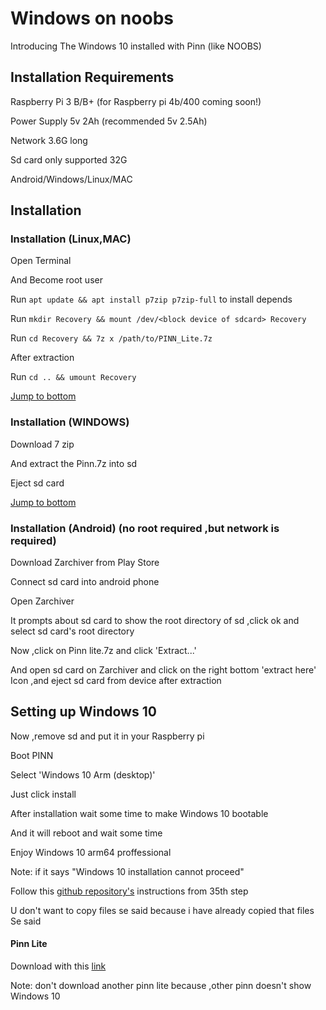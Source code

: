 # Windows on noobs 
Introducing The Windows 10 installed with Pinn (like NOOBS)
## Installation Requirements
Raspberry Pi 3 B/B+ (for Raspberry pi 4b/400 coming soon!)

Power Supply 5v 2Ah (recommended 5v 2.5Ah)

Network 3.6G long

Sd card only supported 32G

Android/Windows/Linux/MAC

## Installation
### Installation (Linux,MAC)
Open Terminal

 And Become root user

 Run `apt update && apt install p7zip p7zip-full` to install depends

 Run `mkdir Recovery && mount /dev/<block device of sdcard> Recovery`

 Run `cd Recovery && 7z x /path/to/PINN_Lite.7z`

After extraction 

Run `cd .. && umount Recovery`

[Jump to bottom](https://github.com/JeromTWin10L/Windows-10-on-noobs-Rpi#setting-up-windows-10)
### Installation (WINDOWS)

Download 7 zip 

And extract the Pinn.7z into sd 

Eject sd card

[Jump to bottom](https://github.com/JeromTWin10L/Windows-10-on-noobs-Rpi#setting-up-windows-10)
### Installation (Android) (no root required ,but network is required)
Download Zarchiver from Play Store

Connect sd card into android phone

Open Zarchiver 

It prompts about sd card to show the root directory of sd ,click ok and select sd card's root directory

Now ,click on Pinn lite.7z and click 'Extract...'

And open sd card on Zarchiver and click on the right bottom 'extract here'
Icon ,and eject sd card from device after extraction
## Setting up Windows 10

Now ,remove sd and put it in your Raspberry pi

Boot PINN

Select 'Windows 10 Arm (desktop)'

Just click install

After installation wait some time to make Windows 10 bootable

And it will reboot and wait some time

 Enjoy Windows 10 arm64 proffessional

 Note: if it says "Windows 10 installation cannot proceed"

Follow this [github repository's](https://github.com/Comstepr/Win10-on-64-bit-Pi3?files=1) instructions from 35th step

U don't want to copy files se said because i have already copied that files
Se said
#### Pinn Lite
Download with this [link](https://mega.nz/file/As8VHICY#dMT3MPVg64BfLSJceNWiGi5ThSSbg0JobgG3iGva7O4)

Note: don't download another pinn lite because ,other pinn doesn't show Windows 10
